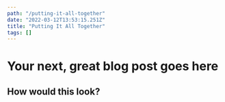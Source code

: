 ```yaml
---
path: "/putting-it-all-together"
date: "2022-03-12T13:53:15.251Z"
title: "Putting It All Together"
tags: []
---
```


# Your next, great blog post goes here

## How would this look?